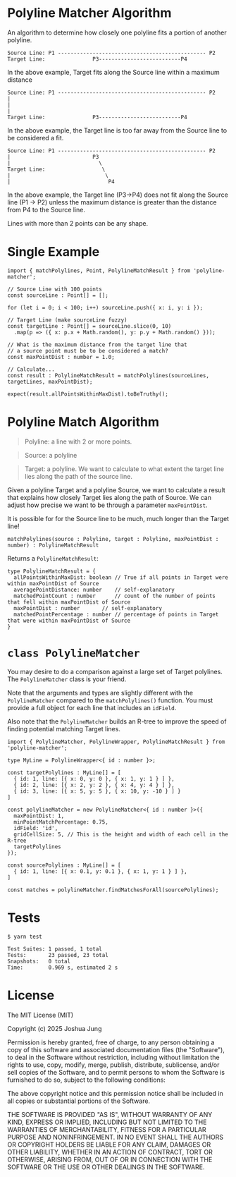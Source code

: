 # Polyline Matcher Algorithm

An algorithm to determine how closely one polyline fits a portion of another polyline.

    Source Line: P1 ----------------------------------------------- P2
    Target Line:               P3--------------------------P4

In the above example, Target fits along the Source line within a maximum distance

    Source Line: P1 ----------------------------------------------- P2
    |
    |
    |
    Target Line:               P3--------------------------P4

In the above example, the Target line is too far away from the Source line to be considered a fit.

    Source Line: P1 ----------------------------------------------- P2
    |                          P3
    |                            \
    Target Line:                  \
    |                              \
    |                               P4

In the above example, the Target line (P3->P4) does not fit along the Source line (P1 -> P2) unless the
maximum distance is greater than the distance from P4 to the Source line.

Lines with more than 2 points can be any shape.

# Single Example

    import { matchPolylines, Point, PolylineMatchResult } from 'polyline-matcher';

    // Source Line with 100 points
    const sourceLine : Point[] = [];

    for (let i = 0; i < 100; i++) sourceLine.push({ x: i, y: i });

    // Target Line (make sourceLine fuzzy)
    const targetLine : Point[] = sourceLine.slice(0, 10)
      .map(p => ({ x: p.x + Math.random(), y: p.y + Math.random() }));

    // What is the maximum distance from the target line that 
    // a source point must be to be considered a match?
    const maxPointDist : number = 1.0;

    // Calculate...
    const result : PolylineMatchResult = matchPolylines(sourceLines, targetLines, maxPointDist);

    expect(result.allPointsWithinMaxDist).toBeTruthy();

# Polyline Match Algorithm

> Polyline: a line with 2 or more points.

> Source: a polyline

> Target: a polyline. We want to calculate to what extent the target line lies along the path of the source line.

Given a polyline Target and a polyline Source, we want to calculate a result that explains how closely Target lies 
along the path of Source. We can adjust how precise we want to be through a parameter `maxPointDist`.

It is possible for for the Source line to be much, much longer than the Target line!

    matchPolylines(source : Polyline, target : Polyline, maxPointDist : number) : PolylineMatchResult

Returns a `PolylineMatchResult`:

    type PolylineMatchResult = {
      allPointsWithinMaxDist: boolean // True if all points in Target were within maxPointDist of Source
      averagePointDistance: number    // self-explanatory
      matchedPointCount : number      // count of the number of points that fell within maxPointDist of Source
      maxPointDist : number       // self-explanatory
      matchedPointPercentage : number // percentage of points in Target that were within maxPointDist of Source
    }

# `class PolylineMatcher`

You may desire to do a comparison against a large set of Target polylines. The `PolylineMatcher` class is your friend.

Note that the arguments and types are slightly different with the `PolylineMatcher` compared to the `matchPolylines()` 
function. You must provide a full object for each line that includes an `idField`.

Also note that the `PolylineMatcher` builds an R-tree to improve the speed of finding potential matching Target lines.

    import { PolylineMatcher, PolylineWrapper, PolylineMatchResult } from 'polyline-matcher';

    type MyLine = PolylineWrapper<{ id : number }>;

    const targetPolylines : MyLine[] = [
      { id: 1, line: [{ x: 0, y: 0 }, { x: 1, y: 1 } ] },
      { id: 2, line: [{ x: 2, y: 2 }, { x: 4, y: 4 } ] },
      { id: 3, line: [{ x: 5, y: 5 }, { x: 10, y: -10 } ] }
    ]

    const polylineMatcher = new PolylineMatcher<{ id : number }>({
      maxPointDist: 1,
      minPointMatchPercentage: 0.75,
      idField: 'id',
      gridCellSize: 5, // This is the height and width of each cell in the R-tree
      targetPolylines
    });
  
    const sourcePolylines : MyLine[] = [
      { id: 1, line: [{ x: 0.1, y: 0.1 }, { x: 1, y: 1 } ] },
    ]

    const matches = polylineMatcher.findMatchesForAll(sourcePolylines);

# Tests

    $ yarn test

    Test Suites: 1 passed, 1 total
    Tests:       23 passed, 23 total
    Snapshots:   0 total
    Time:        0.969 s, estimated 2 s

# License

The MIT License (MIT)

Copyright (c) 2025 Joshua Jung

Permission is hereby granted, free of charge, to any person obtaining a copy
of this software and associated documentation files (the "Software"), to deal
in the Software without restriction, including without limitation the rights
to use, copy, modify, merge, publish, distribute, sublicense, and/or sell
copies of the Software, and to permit persons to whom the Software is
furnished to do so, subject to the following conditions:

The above copyright notice and this permission notice shall be included in all
copies or substantial portions of the Software.

THE SOFTWARE IS PROVIDED "AS IS", WITHOUT WARRANTY OF ANY KIND, EXPRESS OR
IMPLIED, INCLUDING BUT NOT LIMITED TO THE WARRANTIES OF MERCHANTABILITY,
FITNESS FOR A PARTICULAR PURPOSE AND NONINFRINGEMENT. IN NO EVENT SHALL THE
AUTHORS OR COPYRIGHT HOLDERS BE LIABLE FOR ANY CLAIM, DAMAGES OR OTHER
LIABILITY, WHETHER IN AN ACTION OF CONTRACT, TORT OR OTHERWISE, ARISING FROM,
OUT OF OR IN CONNECTION WITH THE SOFTWARE OR THE USE OR OTHER DEALINGS IN THE
SOFTWARE.


